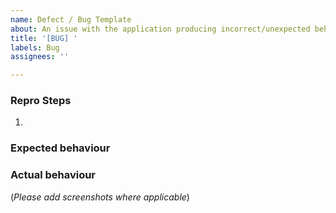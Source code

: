 ```yaml
---
name: Defect / Bug Template
about: An issue with the application producing incorrect/unexpected behaviour
title: '[BUG] '
labels: Bug
assignees: ''

---
```


### Repro Steps
1. 

### Expected behaviour


### Actual behaviour
(*Please add screenshots where applicable*)
